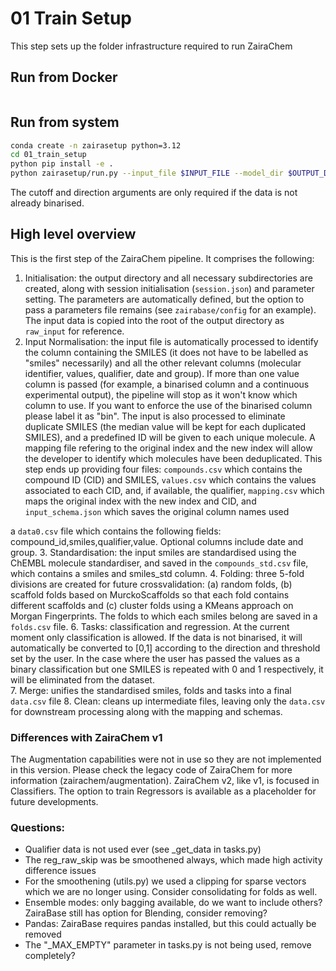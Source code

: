# 01 Train Setup

This step sets up the folder infrastructure required to run ZairaChem

## Run from Docker

```bash


```

## Run from system 

```bash
conda create -n zairasetup python=3.12
cd 01_train_setup
python pip install -e .
python zairasetup/run.py --input_file $INPUT_FILE --model_dir $OUTPUT_DIR --cutoff 0.1 --direction low 
```

The cutoff and direction arguments are only required if the data is not already binarised.

## High level overview

This is the first step of the ZairaChem pipeline. It comprises the following:
1. Initialisation: the output directory and all necessary subdirectories are created, along with session initialisation (`session.json`) and parameter setting. The parameters are automatically defined, but the option to pass a parameters file remains (see `zairabase/config` for an example). The input data is copied into the root of the output directory as `raw_input` for reference.
2. Input Normalisation: the input file is automatically processed to identify the column containing the SMILES (it does not have to be labelled as "smiles" necessarily) and all the other relevant columns (molecular identifier, values, qualifier, date and group). If more than one value column is passed (for example, a binarised column and a continuous experimental output), the pipeline will stop as it won't know which column to use. If you want to enforce the use of the binarised column please label it as "bin". The input is also processed to eliminate duplicate SMILES (the median value will be kept for each duplicated SMILES), and a predefined ID will be given to each unique molecule. A mapping file refering to the original index and the new index will allow the developer to identify which molecules have been deduplicated. This step ends up providing four files: `compounds.csv` which contains the compound ID (CID) and SMILES, `values.csv` which contains the values associated to each CID, and, if available, the qualifier, `mapping.csv` which maps the original index with the new index and CID, and `input_schema.json` which saves the original column names used


 a `data0.csv` file which contains the following fields: compound_id,smiles,qualifier,value. Optional columns include date and group.
3. Standardisation: the input smiles are standardised using the ChEMBL molecule standardiser, and saved in the `compounds_std.csv` file, which contains a smiles and smiles_std column.
4. Folding: three 5-fold divisions are created for future crossvalidation: (a) random folds, (b) scaffold folds based on MurckoScaffolds so that each fold contains different scaffolds and (c) cluster folds using a KMeans approach on Morgan Fingerprints. The folds to which each smiles belong are saved in a `folds.csv` file. 
6. Tasks: classification and regression. At the current moment only classification is allowed. If the data is not binarised, it will automatically be converted to [0,1] according to the direction and threshold set by the user. In the case where the user has passed the values as a binary classification but one SMILES is repeated with 0 and 1 respectively, it will be eliminated from the dataset.  
7. Merge: unifies the standardised smiles, folds and tasks into a final `data.csv` file
8. Clean: cleans up intermediate files, leaving only the `data.csv` for downstream processing along with the mapping and schemas.



### Differences with ZairaChem v1
The Augmentation capabilities were not in use so they are not implemented in this version. Please check the legacy code of ZairaChem for more information (zairachem/augmentation).
ZairaChem v2, like v1, is focused in Classifiers. The option to train Regressors is available as a placeholder for future developments.

### Questions:
- Qualifier data is not used ever (see _get_data in tasks.py)
- The reg_raw_skip was be smoothened always, which made high activity difference issues
- For the smoothening (utils.py) we used a clipping for sparse vectors which we are no longer using. Consider consolidating for folds as well. 
- Ensemble modes: only bagging available, do we want to include others? ZairaBase still has option for Blending, consider removing?
- Pandas: ZairaBase requires pandas installed, but this could actually be removed
- The "_MAX_EMPTY" parameter in tasks.py is not being used, remove completely?


